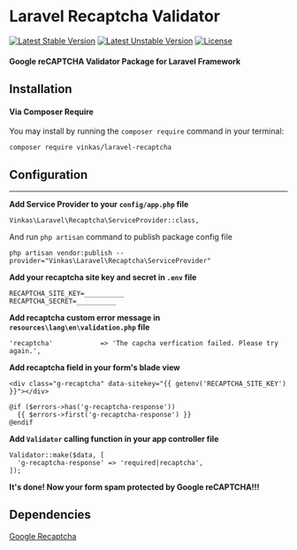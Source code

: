 # Laravel Recaptcha Validator
[![Latest Stable Version](https://poser.pugx.org/vinkas/laravel-recaptcha/v/stable.svg)](https://packagist.org/packages/vinkas/laravel-recaptcha)
[![Latest Unstable Version](https://poser.pugx.org/vinkas/laravel-recaptcha/v/unstable.svg)](https://packagist.org/packages/vinkas/laravel-recaptcha)
[![License](https://poser.pugx.org/vinkas/laravel-recaptcha/license.svg)](https://packagist.org/packages/vinkas/laravel-recaptcha)

#### Google reCAPTCHA Validator Package for Laravel Framework

## Installation

#### Via Composer Require

You may install by running the `composer require` command in your terminal:
```
composer require vinkas/laravel-recaptcha
```

## Configuration

----------

**Add Service Provider to your `config/app.php` file**

```
Vinkas\Laravel\Recaptcha\ServiceProvider::class,
```

And run `php artisan` command to publish package config file

```
php artisan vendor:publish --provider="Vinkas\Laravel\Recaptcha\ServiceProvider"
```

**Add your recaptcha site key and secret in `.env` file**

```
RECAPTCHA_SITE_KEY=__________
RECAPTCHA_SECRET=__________
```

**Add recaptcha custom error message in `resources\lang\en\validation.php` file**

```
'recaptcha'            => 'The capcha verfication failed. Please try again.',
```

**Add recaptcha field in your form's blade view**

```
<div class="g-recaptcha" data-sitekey="{{ getenv('RECAPTCHA_SITE_KEY') }}"></div>

@if ($errors->has('g-recaptcha-response'))
  {{ $errors->first('g-recaptcha-response') }}
@endif
```

**Add `Validator` calling function in your app controller file**

```
Validator::make($data, [
  'g-recaptcha-response' => 'required|recaptcha',
]);
```

**It's done! Now your form spam protected by Google reCAPTCHA!!!**

## Dependencies

[Google Recaptcha](https://github.com/google/recaptcha)
